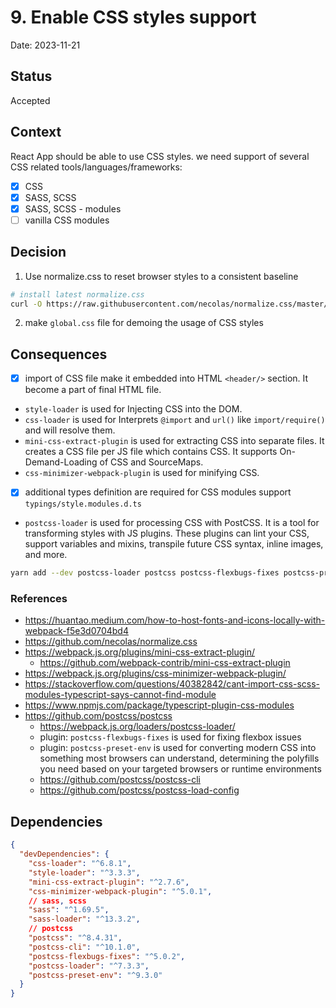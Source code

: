 # 9. Enable CSS styles support

Date: 2023-11-21

## Status

Accepted

## Context

React App should be able to use CSS styles. we need support of several CSS related tools/languages/frameworks:

- [x] CSS
- [x] SASS, SCSS
- [x] SASS, SCSS - modules
- [ ] vanilla CSS modules

## Decision

1. Use normalize.css to reset browser styles to a consistent baseline

```bash
# install latest normalize.css
curl -O https://raw.githubusercontent.com/necolas/normalize.css/master/normalize.css
```

2. make `global.css` file for demoing the usage of CSS styles

## Consequences

- [x] import of CSS file make it embedded into HTML `<header/>` section. It become a part of final HTML file.
- `style-loader` is used for Injecting CSS into the DOM.
- `css-loader` is used for Interprets `@import` and `url()` like `import/require()` and will resolve them.
- `mini-css-extract-plugin` is used for extracting CSS into separate files. It creates a CSS file per JS file which contains CSS. It supports On-Demand-Loading of CSS and SourceMaps.
- `css-minimizer-webpack-plugin` is used for minifying CSS.

- [x] additional types definition are required for CSS modules support `typings/style.modules.d.ts`

- `postcss-loader` is used for processing CSS with PostCSS. It is a tool for transforming styles with JS plugins. These plugins can lint your CSS, support variables and mixins, transpile future CSS syntax, inline images, and more.

```bash
yarn add --dev postcss-loader postcss postcss-flexbugs-fixes postcss-preset-env postcss-cli
```

### References

- https://huantao.medium.com/how-to-host-fonts-and-icons-locally-with-webpack-f5e3d0704bd4
- https://github.com/necolas/normalize.css
- https://webpack.js.org/plugins/mini-css-extract-plugin/
  - https://github.com/webpack-contrib/mini-css-extract-plugin
- https://webpack.js.org/plugins/css-minimizer-webpack-plugin/
- https://stackoverflow.com/questions/40382842/cant-import-css-scss-modules-typescript-says-cannot-find-module
- https://www.npmjs.com/package/typescript-plugin-css-modules
- https://github.com/postcss/postcss
  - https://webpack.js.org/loaders/postcss-loader/
  - plugin: `postcss-flexbugs-fixes` is used for fixing flexbox issues
  - plugin: `postcss-preset-env` is used for converting modern CSS into something most browsers can understand, determining the polyfills you need based on your targeted browsers or runtime environments
  - https://github.com/postcss/postcss-cli
  - https://github.com/postcss/postcss-load-config

## Dependencies

```json
{
  "devDependencies": {
    "css-loader": "^6.8.1",
    "style-loader": "^3.3.3",
    "mini-css-extract-plugin": "^2.7.6",
    "css-minimizer-webpack-plugin": "^5.0.1",
    // sass, scss
    "sass": "^1.69.5",
    "sass-loader": "^13.3.2",
    // postcss
    "postcss": "^8.4.31",
    "postcss-cli": "^10.1.0",
    "postcss-flexbugs-fixes": "^5.0.2",
    "postcss-loader": "^7.3.3",
    "postcss-preset-env": "^9.3.0"
  }
}
```
